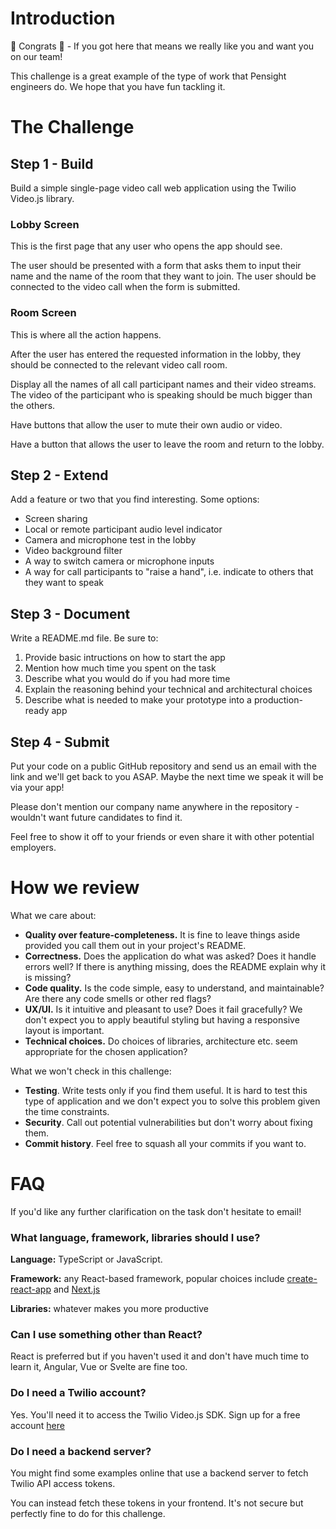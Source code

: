 # Introduction

🎉 Congrats 🎉 - If you got here that means we really like you and want you on our team! 

This challenge is a great example of the type of work that Pensight engineers do. We hope that you have fun tackling it.

# The Challenge

## Step 1 - Build

Build a simple single-page video call web application using the Twilio Video.js library.

### Lobby Screen

This is the first page that any user who opens the app should see.

The user should be presented with a form that asks them to input their name and the name of the room that they want to join. The user should be connected to the video call when the form is submitted.

### Room Screen

This is where all the action happens.

After the user has entered the requested information in the lobby, they should be connected to the relevant video call room. 

Display all the names of all call participant names and their video streams. The video of the participant who is speaking should be much bigger than the others.

Have buttons that allow the user to mute their own audio or video.

Have a button that allows the user to leave the room and return to the lobby.

## Step 2 - Extend

Add a feature or two that you find interesting. Some options:

* Screen sharing
* Local or remote participant audio level indicator
* Camera and microphone test in the lobby
* Video background filter
* A way to switch camera or microphone inputs
* A way for call participants to "raise a hand", i.e. indicate to others that they want to speak

## Step 3 - Document

Write a README.md file. Be sure to:
1. Provide basic intructions on how to start the app
2. Mention how much time you spent on the task
3. Describe what you would do if you had more time 
4. Explain the reasoning behind your technical and architectural choices
5. Describe what is needed to make your prototype into a production-ready app

## Step 4 - Submit

Put your code on a public GitHub repository and send us an email with the link and we'll get back to you ASAP. Maybe the next time we speak it will be via your app!

Please don't mention our company name anywhere in the repository - wouldn't want future candidates to find it.

Feel free to show it off to your friends or even share it with other potential employers.


# How we review


What we care about:
* **Quality over feature-completeness.** It is fine to leave things aside provided you call them out in your project's README.
* **Correctness.** Does the application do what was asked? Does it handle errors well? If there is anything missing, does the README explain why it is missing?
* **Code quality.** Is the code simple, easy to understand, and maintainable? Are there any code smells or other red flags?
* **UX/UI.** Is it intuitive and pleasant to use? Does it fail gracefully? We don't expect you to apply beautiful styling but having a responsive layout is important.
* **Technical choices.** Do choices of libraries, architecture etc. seem appropriate for the chosen application?



What we won't check in this challenge:
* **Testing**. Write tests only if you find them useful. It is hard to test this type of application and we don't expect you to solve this problem given the time constraints.
* **Security**. Call out potential vulnerabilities but don't worry about fixing them.
* **Commit history**. Feel free to squash all your commits if you want to.

# FAQ

If you'd like any further clarification on the task don't hesitate to email!


### What language, framework, libraries should I use?

**Language:** TypeScript or JavaScript.

**Framework:** any React-based framework, popular choices include [create-react-app](https://create-react-app.dev/) and [Next.js](https://nextjs.org/)

**Libraries:** whatever makes you more productive

### Can I use something other than React?

React is preferred but if you haven't used it and don't have much time to learn it, Angular, Vue or Svelte are fine too. 

### Do I need a Twilio account?

Yes. You'll need it to access the Twilio Video.js SDK. Sign up for a free account [here](https://www.twilio.com/try-twilio)

### Do I need a backend server?

You might find some examples online that use a backend server to fetch Twilio API access tokens.

You can instead fetch these tokens in your frontend. It's not secure but perfectly fine to do for this challenge.

